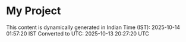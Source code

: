 # My Project

This content is dynamically generated in Indian Time (IST): 2025-10-14 01:57:20 IST
Converted to UTC: 2025-10-13 20:27:20 UTC
